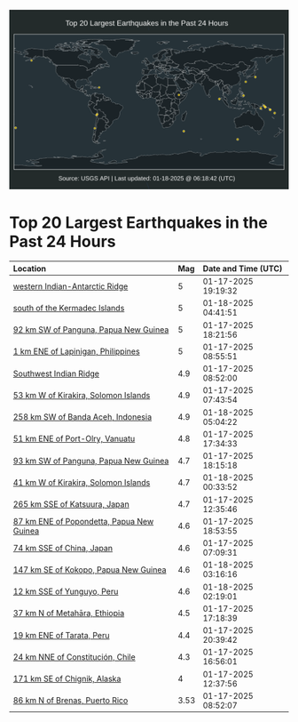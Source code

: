 ![Map](./map.png)

# Top 20 Largest Earthquakes in the Past 24 Hours

| Location | Mag | Date and Time (UTC) |
|:---|:---|:---|
| [western Indian-Antarctic Ridge](https://earthquake.usgs.gov/earthquakes/eventpage/us6000pkt6) | 5 | 01-17-2025 19:19:32 |
| [south of the Kermadec Islands](https://earthquake.usgs.gov/earthquakes/eventpage/us6000pkw2) | 5 | 01-18-2025 04:41:51 |
| [92 km SW of Panguna, Papua New Guinea](https://earthquake.usgs.gov/earthquakes/eventpage/us6000pksw) | 5 | 01-17-2025 18:21:56 |
| [1 km ENE of Lapinigan, Philippines](https://earthquake.usgs.gov/earthquakes/eventpage/us6000pkld) | 5 | 01-17-2025 08:55:51 |
| [Southwest Indian Ridge](https://earthquake.usgs.gov/earthquakes/eventpage/us6000pkle) | 4.9 | 01-17-2025 08:52:00 |
| [53 km W of Kirakira, Solomon Islands](https://earthquake.usgs.gov/earthquakes/eventpage/us6000pkl5) | 4.9 | 01-17-2025 07:43:54 |
| [258 km SW of Banda Aceh, Indonesia](https://earthquake.usgs.gov/earthquakes/eventpage/us6000pkw9) | 4.9 | 01-18-2025 05:04:22 |
| [51 km ENE of Port-Olry, Vanuatu](https://earthquake.usgs.gov/earthquakes/eventpage/us6000pkq9) | 4.8 | 01-17-2025 17:34:33 |
| [93 km SW of Panguna, Papua New Guinea](https://earthquake.usgs.gov/earthquakes/eventpage/us6000pkst) | 4.7 | 01-17-2025 18:15:18 |
| [41 km W of Kirakira, Solomon Islands](https://earthquake.usgs.gov/earthquakes/eventpage/us6000pkv1) | 4.7 | 01-18-2025 00:33:52 |
| [265 km SSE of Katsuura, Japan](https://earthquake.usgs.gov/earthquakes/eventpage/us6000pkm8) | 4.7 | 01-17-2025 12:35:46 |
| [87 km ENE of Popondetta, Papua New Guinea](https://earthquake.usgs.gov/earthquakes/eventpage/us6000pkt1) | 4.6 | 01-17-2025 18:53:55 |
| [74 km SSE of China, Japan](https://earthquake.usgs.gov/earthquakes/eventpage/us6000pkl2) | 4.6 | 01-17-2025 07:09:31 |
| [147 km SE of Kokopo, Papua New Guinea](https://earthquake.usgs.gov/earthquakes/eventpage/us6000pkvv) | 4.6 | 01-18-2025 03:16:16 |
| [12 km SSE of Yunguyo, Peru](https://earthquake.usgs.gov/earthquakes/eventpage/us6000pkvp) | 4.6 | 01-18-2025 02:19:01 |
| [37 km N of Metahāra, Ethiopia](https://earthquake.usgs.gov/earthquakes/eventpage/us6000pkpl) | 4.5 | 01-17-2025 17:18:39 |
| [19 km ENE of Tarata, Peru](https://earthquake.usgs.gov/earthquakes/eventpage/us6000pkte) | 4.4 | 01-17-2025 20:39:42 |
| [24 km NNE of Constitución, Chile](https://earthquake.usgs.gov/earthquakes/eventpage/us6000pkpb) | 4.3 | 01-17-2025 16:56:01 |
| [171 km SE of Chignik, Alaska](https://earthquake.usgs.gov/earthquakes/eventpage/ak025sbi5dp) | 4 | 01-17-2025 12:37:56 |
| [86 km N of Brenas, Puerto Rico](https://earthquake.usgs.gov/earthquakes/eventpage/pr2025017000) | 3.53 | 01-17-2025 08:52:07 |
